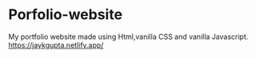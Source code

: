 # Porfolio-website
My portfolio website made using Html,vanilla CSS and vanilla Javascript.
https://jaykgupta.netlify.app/
